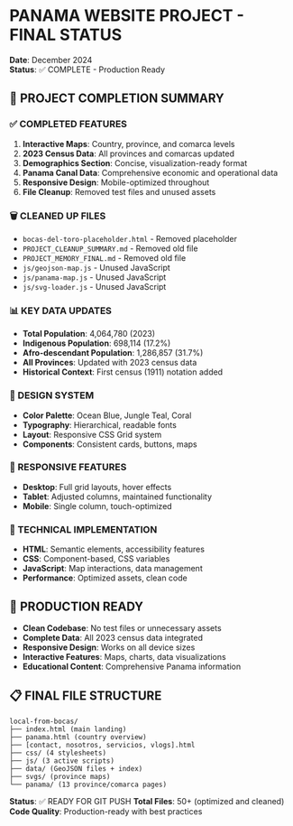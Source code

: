 # PANAMA WEBSITE PROJECT - FINAL STATUS
**Date**: December 2024  
**Status**: ✅ COMPLETE - Production Ready

## 🎯 PROJECT COMPLETION SUMMARY

### ✅ COMPLETED FEATURES
1. **Interactive Maps**: Country, province, and comarca levels
2. **2023 Census Data**: All provinces and comarcas updated
3. **Demographics Section**: Concise, visualization-ready format
4. **Panama Canal Data**: Comprehensive economic and operational data
5. **Responsive Design**: Mobile-optimized throughout
6. **File Cleanup**: Removed test files and unused assets

### 🗑️ CLEANED UP FILES
- `bocas-del-toro-placeholder.html` - Removed placeholder
- `PROJECT_CLEANUP_SUMMARY.md` - Removed old file
- `PROJECT_MEMORY_FINAL.md` - Removed old file
- `js/geojson-map.js` - Unused JavaScript
- `js/panama-map.js` - Unused JavaScript
- `js/svg-loader.js` - Unused JavaScript

### 📊 KEY DATA UPDATES
- **Total Population**: 4,064,780 (2023)
- **Indigenous Population**: 698,114 (17.2%)
- **Afro-descendant Population**: 1,286,857 (31.7%)
- **All Provinces**: Updated with 2023 census data
- **Historical Context**: First census (1911) notation added

### 🎨 DESIGN SYSTEM
- **Color Palette**: Ocean Blue, Jungle Teal, Coral
- **Typography**: Hierarchical, readable fonts
- **Layout**: Responsive CSS Grid system
- **Components**: Consistent cards, buttons, maps

### 📱 RESPONSIVE FEATURES
- **Desktop**: Full grid layouts, hover effects
- **Tablet**: Adjusted columns, maintained functionality
- **Mobile**: Single column, touch-optimized

### 🔧 TECHNICAL IMPLEMENTATION
- **HTML**: Semantic elements, accessibility features
- **CSS**: Component-based, CSS variables
- **JavaScript**: Map interactions, data management
- **Performance**: Optimized assets, clean code

## 🚀 PRODUCTION READY
- **Clean Codebase**: No test files or unnecessary assets
- **Complete Data**: All 2023 census data integrated
- **Responsive Design**: Works on all device sizes
- **Interactive Features**: Maps, charts, data visualizations
- **Educational Content**: Comprehensive Panama information

## 📋 FINAL FILE STRUCTURE
```
local-from-bocas/
├── index.html (main landing)
├── panama.html (country overview)
├── [contact, nosotros, servicios, vlogs].html
├── css/ (4 stylesheets)
├── js/ (3 active scripts)
├── data/ (GeoJSON files + index)
├── svgs/ (province maps)
└── panama/ (13 province/comarca pages)
```

**Status**: ✅ READY FOR GIT PUSH
**Total Files**: 50+ (optimized and cleaned)
**Code Quality**: Production-ready with best practices
